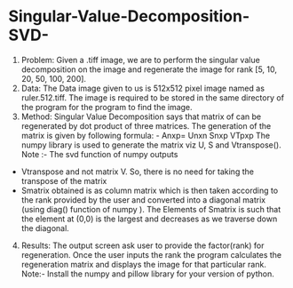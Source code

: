# Singular-Value-Decomposition-SVD-

 1.	Problem:
Given a .tiff image, we are to perform the singular value decomposition on the image and regenerate the image for rank [5, 10, 20, 50, 100, 200]. 
 2.	Data:
The Data image given to us is 512x512 pixel image named as ruler.512.tiff. The image is required to be stored in the same directory of the program for the program to find the image.
 3.	Method:
Singular Value Decomposition says that matrix of can be regenerated by dot product of three matrices. The generation of the matrix is given by following formula: - Anxp= Unxn Snxp VTpxp
 The numpy library is used to generate the matrix viz U, S and Vtranspose(). 
Note :- The svd function of numpy outputs 
* 	Vtranspose and not matrix V. So, there is no need for taking the transpose of the matrix 
* 	Smatrix obtained is as column matrix which is then taken according to the rank provided by the user and converted into a                    diagonal matrix (using diag() function of numpy ). The Elements of Smatrix is such that the element at (0,0) is the largest                and decreases as we traverse down the diagonal. 

 4.	Results:
The output screen ask user to provide the factor(rank) for regeneration. Once the user inputs the rank the program calculates the regeneration matrix and displays the image for that particular rank.
Note:- Install the numpy and pillow library for your version of python.
